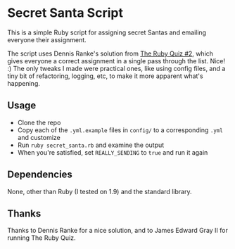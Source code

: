# Secret Santa Script

This is a simple Ruby script for assigning secret Santas and emailing everyone their assignment.

The script uses Dennis Ranke's solution from [The Ruby Quiz #2](www.rubyquiz.com/quiz2.html), which gives everyone a correct assignment in a single pass through the list. Nice! :) The only tweaks I made were practical ones, like using config files, and a tiny bit of refactoring, logging, etc, to make it more apparent what's happening.

## Usage

- Clone the repo
- Copy each of the `.yml.example` files in `config/` to a corresponding `.yml` and customize
- Run `ruby secret_santa.rb` and examine the output
- When you're satisfied, set `REALLY_SENDING` to `true` and run it again

## Dependencies

None, other than Ruby (I tested on 1.9) and the standard library.

## Thanks

Thanks to Dennis Ranke for a nice solution, and to James Edward Gray II for running The Ruby Quiz.
